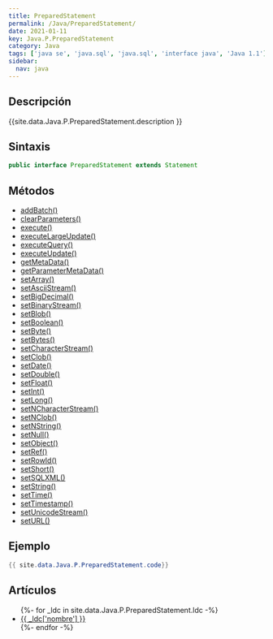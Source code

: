 ```yaml
---
title: PreparedStatement
permalink: /Java/PreparedStatement/
date: 2021-01-11
key: Java.P.PreparedStatement
category: Java
tags: ['java se', 'java.sql', 'java.sql', 'interface java', 'Java 1.1']
sidebar: 
  nav: java
---
```


## Descripción
{{site.data.Java.P.PreparedStatement.description }}

## Sintaxis
~~~java
public interface PreparedStatement extends Statement
~~~

## Métodos
* [addBatch()](/Java/PreparedStatement/addBatch/)
* [clearParameters()](/Java/PreparedStatement/clearParameters/)
* [execute()](/Java/PreparedStatement/execute/)
* [executeLargeUpdate()](/Java/PreparedStatement/executeLargeUpdate/)
* [executeQuery()](/Java/PreparedStatement/executeQuery/)
* [executeUpdate()](/Java/PreparedStatement/executeUpdate/)
* [getMetaData()](/Java/PreparedStatement/getMetaData/)
* [getParameterMetaData()](/Java/PreparedStatement/getParameterMetaData/)
* [setArray()](/Java/PreparedStatement/setArray/)
* [setAsciiStream()](/Java/PreparedStatement/setAsciiStream/)
* [setBigDecimal()](/Java/PreparedStatement/setBigDecimal/)
* [setBinaryStream()](/Java/PreparedStatement/setBinaryStream/)
* [setBlob()](/Java/PreparedStatement/setBlob/)
* [setBoolean()](/Java/PreparedStatement/setBoolean/)
* [setByte()](/Java/PreparedStatement/setByte/)
* [setBytes()](/Java/PreparedStatement/setBytes/)
* [setCharacterStream()](/Java/PreparedStatement/setCharacterStream/)
* [setClob()](/Java/PreparedStatement/setClob/)
* [setDate()](/Java/PreparedStatement/setDate/)
* [setDouble()](/Java/PreparedStatement/setDouble/)
* [setFloat()](/Java/PreparedStatement/setFloat/)
* [setInt()](/Java/PreparedStatement/setInt/)
* [setLong()](/Java/PreparedStatement/setLong/)
* [setNCharacterStream()](/Java/PreparedStatement/setNCharacterStream/)
* [setNClob()](/Java/PreparedStatement/setNClob/)
* [setNString()](/Java/PreparedStatement/setNString/)
* [setNull()](/Java/PreparedStatement/setNull/)
* [setObject()](/Java/PreparedStatement/setObject/)
* [setRef()](/Java/PreparedStatement/setRef/)
* [setRowId()](/Java/PreparedStatement/setRowId/)
* [setShort()](/Java/PreparedStatement/setShort/)
* [setSQLXML()](/Java/PreparedStatement/setSQLXML/)
* [setString()](/Java/PreparedStatement/setString/)
* [setTime()](/Java/PreparedStatement/setTime/)
* [setTimestamp()](/Java/PreparedStatement/setTimestamp/)
* [setUnicodeStream()](/Java/PreparedStatement/setUnicodeStream/)
* [setURL()](/Java/PreparedStatement/setURL/)

## Ejemplo
~~~java
{{ site.data.Java.P.PreparedStatement.code}}
~~~

## Artículos
<ul>
{%- for _ldc in site.data.Java.P.PreparedStatement.ldc -%}
   <li>
       <a href="{{_ldc['url'] }}">{{ _ldc['nombre'] }}</a>
   </li>
{%- endfor -%}
</ul>
